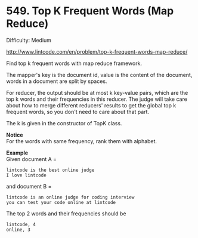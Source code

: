 # 549. Top K Frequent Words (Map Reduce)

Difficulty: Medium

http://www.lintcode.com/en/problem/top-k-frequent-words-map-reduce/

Find top k frequent words with map reduce framework.

The mapper's key is the document id, value is the content of the document, words in a document are split by spaces.

For reducer, the output should be at most k key-value pairs, which are the top k words and their frequencies in this reducer. The judge will take care about how to merge different reducers' results to get the global top k frequent words, so you don't need to care about that part.

The k is given in the constructor of TopK class.

**Notice**  
For the words with same frequency, rank them with alphabet.

**Example**  
Given document A =
```
lintcode is the best online judge
I love lintcode
```
and document B =
```
lintcode is an online judge for coding interview
you can test your code online at lintcode
```
The top 2 words and their frequencies should be
```
lintcode, 4
online, 3
```
